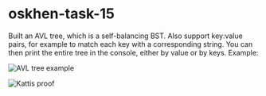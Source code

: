 # oskhen-task-15

Built an AVL tree, which is a self-balancing BST. Also support key:value pairs, for example to match each key with a corresponding string. You can then print the entire tree in the console, either by value or by keys. Example:

![AVL tree example](https://i.imgur.com/1E5kdwU.png)

![Kattis proof](https://i.imgur.com/fOuI0LN.png)